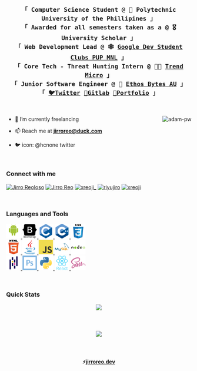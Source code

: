 <!-- <h1 align="center"><samp>Hi 👋, I am <b><a rel="nofollow noopener noreferrer" target="_blank" href="https://jirroreo.dev">Jirro Dave Reoloso</a></b></samp></h1> -->
<h3 align="center"><br>
  <samp>
    「 Computer Science Student @ 🌟 <b>Polytechnic University of the Phillipines</b> 」<br>
    「 Awarded for all semesters taken as a @ 🎖️ <b>University Scholar</b> 」<br>
    「 Web Development Lead @ 🕸️ <a target="_blank" href="https://www.linkedin.com/company/google-developer-student-club-pup-main//"><b>Google Dev Student Clubs PUP MNL</b></a> 」<br>
    「 Core Tech - Threat Hunting Intern @ 🧑‍💻 <a target="_blank" href="https://www.trendmicro.com/"><b>Trend Micro</b></a> 」<br>
    「 Junior Software Engineer @ 🌲 <a target="_blank" href="https://www.linkedin.com/company/ethos-bytes-au/about/"><b>Ethos Bytes AU</b></a> 」<br>
    「 <a target="_blank" href="https://twitter.com/xreoji"> 🐦Twitter</a> <a target="_blank" href="https://gitlab.com/JirroReo"> 🦊Gitlab</a> <a target="_blank" href="jirroreo.dev">📝Portfolio</a> 」<br>
  </samp>
</h3>

<br>

<p><img align="right" src="https://github.com/Adam-pw/Adam-pw/blob/main/animation_500_kxa883sd.gif" alt="adam-pw" /></p>


- 🌱 I’m currently freelancing

- 📫 Reach me at **jirroreo@duck.com**

- 🐦 icon: @hcnone twitter

<br>

<h3 align="left">Connect with me</h3>
<p align="left">
  <a href="https://www.linkedin.com/in/jirro-reo/" target="blank"><img align="center"
      src="https://raw.githubusercontent.com/rahuldkjain/github-profile-readme-generator/master/src/images/icons/Social/linked-in-alt.svg"
      alt="Jirro Reoloso" height="30" width="40" /></a> 
  <a href="https://fb.com/xreojii" target="blank"><img align="center"
      src="https://raw.githubusercontent.com/rahuldkjain/github-profile-readme-generator/master/src/images/icons/Social/facebook.svg"
      alt="Jirro Reo" height="30" width="40" /></a> 
  <a href="https://instagram.com/xreoji_" target="blank"><img align="center"
      src="https://raw.githubusercontent.com/rahuldkjain/github-profile-readme-generator/master/src/images/icons/Social/instagram.svg"
      alt="xreoji_" height="30" width="40" /></a> 
  <a href="https://www.hackerrank.com/riyujiro" target="blank"><img align="center"
      src="https://raw.githubusercontent.com/rahuldkjain/github-profile-readme-generator/master/src/images/icons/Social/hackerrank.svg"
      alt="riyujiro" height="30" width="40" /></a> 
 <a href="https://twitter.com/xreoji" target="blank"><img align="center"
      src="https://raw.githubusercontent.com/rahuldkjain/github-profile-readme-generator/master/src/images/icons/Social/twitter.svg"
      alt="xreoji" height="30" width="40" /></a> 
</p>

<br>

<h3 align="left">Languages and Tools</h3>
<p align="left"> <a href="https://developer.android.com" target="_blank" rel="noreferrer"> <img
      src="https://raw.githubusercontent.com/devicons/devicon/master/icons/android/android-original-wordmark.svg"
      alt="android" width="40" height="40" /> </a> <a href="https://getbootstrap.com" target="_blank" rel="noreferrer">
    <img src="https://raw.githubusercontent.com/devicons/devicon/master/icons/bootstrap/bootstrap-plain-wordmark.svg"
      alt="bootstrap" width="40" height="40" /> </a> <a href="https://www.cprogramming.com/" target="_blank"
    rel="noreferrer"> <img src="https://raw.githubusercontent.com/devicons/devicon/master/icons/c/c-original.svg"
      alt="c" width="40" height="40" /> </a> <a href="https://www.w3schools.com/cpp/" target="_blank" rel="noreferrer">
    <img src="https://raw.githubusercontent.com/devicons/devicon/master/icons/cplusplus/cplusplus-original.svg"
      alt="cplusplus" width="40" height="40" /> </a> <a href="https://www.w3schools.com/css/" target="_blank"
    rel="noreferrer"> <img
      src="https://raw.githubusercontent.com/devicons/devicon/master/icons/css3/css3-original-wordmark.svg" alt="css3"
      width="40" height="40" /> </a> <br> <a href="https://www.w3.org/html/" target="_blank" rel="noreferrer"> <img
      src="https://raw.githubusercontent.com/devicons/devicon/master/icons/html5/html5-original-wordmark.svg"
      alt="html5" width="40" height="40" /> </a> <a href="https://www.java.com" target="_blank" rel="noreferrer"> <img
      src="https://raw.githubusercontent.com/devicons/devicon/master/icons/java/java-original.svg" alt="java" width="40"
      height="40" /> </a> <a href="https://developer.mozilla.org/en-US/docs/Web/JavaScript" target="_blank"
    rel="noreferrer"> <img
      src="https://raw.githubusercontent.com/devicons/devicon/master/icons/javascript/javascript-original.svg"
      alt="javascript" width="40" height="40" /> </a> <a href="https://www.mysql.com/" target="_blank" rel="noreferrer"> <img
      src="https://raw.githubusercontent.com/devicons/devicon/master/icons/mysql/mysql-original-wordmark.svg"
      alt="mysql" width="40" height="40" /> </a> </a> <a href="https://nodejs.org" target="_blank" rel="noreferrer"> <img
      src="https://raw.githubusercontent.com/devicons/devicon/master/icons/nodejs/nodejs-original-wordmark.svg"
      alt="nodejs" width="40" height="40" /> </a> <br> <a href="https://pandas.pydata.org/" target="_blank" rel="noreferrer">
    <img
      src="https://raw.githubusercontent.com/devicons/devicon/2ae2a900d2f041da66e950e4d48052658d850630/icons/pandas/pandas-original.svg"
      alt="pandas" width="40" height="40" /> </a> <a href="https://www.photoshop.com/en" target="_blank"
    rel="noreferrer"> <img
      src="https://raw.githubusercontent.com/devicons/devicon/master/icons/photoshop/photoshop-line.svg" alt="photoshop"
      width="40" height="40" /> </a> <a href="https://www.python.org" target="_blank" rel="noreferrer"> <img
      src="https://raw.githubusercontent.com/devicons/devicon/master/icons/python/python-original.svg" alt="python"
      width="40" height="40" /> </a> <a href="https://reactjs.org/" target="_blank" rel="noreferrer"> <img
      src="https://raw.githubusercontent.com/devicons/devicon/master/icons/react/react-original-wordmark.svg"
      alt="react" width="40" height="40" /> </a> <a href="https://sass-lang.com" target="_blank" rel="noreferrer"> <img
      src="https://raw.githubusercontent.com/devicons/devicon/master/icons/sass/sass-original.svg" alt="sass" width="40"
      height="40" /> </a> </p>

<br>

<h3>Quick Stats</h3>

<p align="center">
<img src="https://github-readme-stats.vercel.app/api?username=JirroReo&show_icons=true&hide_border=true&bg_color=0D1117&hide=issues&title_color=FFFFFF&icon_color=FA8B00&text_color=FFFFFF"></img>
</p>

<br>

<p align="center">
  <a href="https://github.com/JirroReo">
    <img align="center" style="margin:0.5rem" src="https://github-readme-stats.vercel.app/api/top-langs/?username=JirroReo&hide=html,css&title_color=ffffff&text_color=c9cacc&icon_color=4AB197&bg_color=0D1117&hide_border=true&custom_title=What%20My%20Work%20Is" />
  </a>
</p>

<br>
<p align="center">
<h4 align="center">⚡<a rel="nofollow noopener noreferrer" target="_blank" href="https://jirroreo.dev">jirroreo.dev</a></h4>
</p>
<br>
